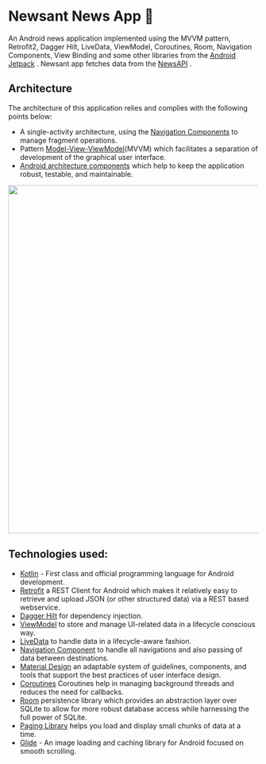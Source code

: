 # Newsant News App 📰
An Android news application implemented using the MVVM pattern, Retrofit2, Dagger Hilt, LiveData, ViewModel, Coroutines, Room, Navigation Components, View Binding and some other libraries from the [Android Jetpack] . Newsant app fetches data from the [NewsAPI] .


## Architecture
The architecture of this application relies and complies with the following points below:
* A single-activity architecture, using the [Navigation Components](https://developer.android.com/guide/navigation) to manage fragment operations.
* Pattern [Model-View-ViewModel](https://en.wikipedia.org/wiki/Model%E2%80%93view%E2%80%93viewmodel)(MVVM) which facilitates a separation of development of the graphical user interface.
* [Android architecture components](https://developer.android.com/topic/libraries/architecture/) which help to keep the application robust, testable, and maintainable.

<p align="center"><a><img src="https://raw.githubusercontent.com/mayokunthefirst/Instant-Weather/master/media/final-architecture.png" width="700"></a></p>

## Technologies used:

* [Kotlin](https://kotlinlang.org/) - First class and official programming language for Android development.
* [Retrofit](https://square.github.io/retrofit/) a REST Client for Android which makes it relatively easy to retrieve and upload JSON (or other structured data) via a REST based webservice.
* [Dagger Hilt](https://dagger.dev/hilt/) for dependency injection.
* [ViewModel](https://developer.android.com/topic/libraries/architecture/viewmodel) to store and manage UI-related data in a lifecycle conscious way.
* [LiveData](https://developer.android.com/topic/libraries/architecture/livedata) to handle data in a lifecycle-aware fashion.
* [Navigation Component](https://developer.android.com/guide/navigation) to handle all navigations and also passing of data between destinations.
* [Material Design](https://m3.material.io/) an adaptable system of guidelines, components, and tools that support the best practices of user interface design.
* [Coroutines](https://kotlinlang.org/docs/reference/coroutines-overview.html) Coroutines help in managing background threads and reduces the need for callbacks.
* [Room](https://developer.android.com/topic/libraries/architecture/room) persistence library which provides an abstraction layer over SQLite to allow for more robust database access while harnessing the full power of SQLite.
* [Paging Library](https://developer.android.com/topic/libraries/architecture/paging/v3-overview) helps you load and display small chunks of data at a time.
* [Glide](https://github.com/bumptech/glide) - An image loading and caching library for Android focused on smooth scrolling.

<!-- <img src="https://github.com/mondal-souvik/git-two/assets/100204863/5331f848-11ee-4eee-99d5-41b77a715f1c" height="350" width="175" hspace="10"><img src="https://github.com/mondal-souvik/git-two/assets/100204863/5331f848-11ee-4eee-99d5-41b77a715f1c" height="350" width="175" hspace="10"><img src="https://github.com/mondal-souvik/git-two/assets/100204863/5331f848-11ee-4eee-99d5-41b77a715f1c" height="350" width="175" hspace="10"><img src="https://github.com/mondal-souvik/git-two/assets/100204863/5331f848-11ee-4eee-99d5-41b77a715f1c" height="350" width="175" hspace="10"><img src="https://github.com/mondal-souvik/git-two/assets/100204863/5331f848-11ee-4eee-99d5-41b77a715f1c" height="350" width="175" hspace="10">


<img src="https://github.com/mondal-souvik/git-two/assets/100204863/5331f848-11ee-4eee-99d5-41b77a715f1c" height="350" width="175" hspace="10"><img src="https://github.com/mondal-souvik/git-two/assets/100204863/5331f848-11ee-4eee-99d5-41b77a715f1c" height="350" width="175" hspace="10"><img src="https://github.com/mondal-souvik/git-two/assets/100204863/5331f848-11ee-4eee-99d5-41b77a715f1c" height="350" width="175" hspace="10"><img src="https://github.com/mondal-souvik/git-two/assets/100204863/5331f848-11ee-4eee-99d5-41b77a715f1c" height="350" width="175" hspace="10"><img src="https://github.com/mondal-souvik/git-two/assets/100204863/5331f848-11ee-4eee-99d5-41b77a715f1c" height="350" width="175" hspace="10"> -->











[Android Jetpack]: https://developer.android.com/jetpack
[NewsAPI]: https://newsapi.org/
